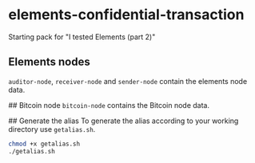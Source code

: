 # elements-confidential-transaction
Starting pack for "I tested Elements (part 2)"

## Elements nodes
`auditor-node`, `receiver-node` and `sender-node` contain the elements node data.

## Bitcoin node
`bitcoin-node` contains the Bitcoin node data.

## Generate the alias
To generate the alias according to your working directory use `getalias.sh`.

```bash
chmod +x getalias.sh
./getalias.sh
```
